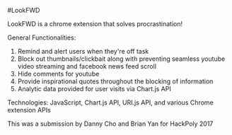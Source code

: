 #LookFWD

LookFWD is a chrome extension that solves procrastination! 

General Functionalities: <br/>
1. Remind and alert users when they're off task <br/>
2. Block out thumbnails/clickbait along with preventing seamless youtube video streaming and facebook news feed scroll<br/>
3. Hide comments for youtube<br/>
4. Provide inspirational quotes throughout the blocking of information<br/>
5. Analytic data provided for user visits via Chart.js API<br/>

Technologies: JavaScript, Chart.js API, URI.js API, and various Chrome extension APIs

This was a submission by Danny Cho and Brian Yan for HackPoly 2017


